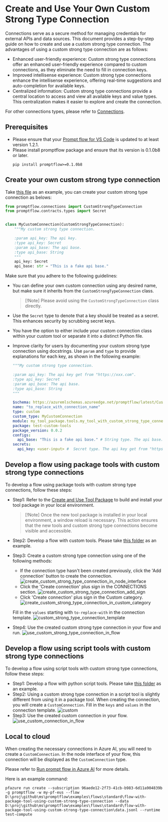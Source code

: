# Create and Use Your Own Custom Strong Type Connection
Connections serve as a secure method for managing credentials for external APIs and data sources. This document provides a step-by-step guide on how to create and use a custom strong type connection. The advantages of using a custom strong type connection are as follows:

* Enhanced user-friendly experience: Custom strong type connections offer an enhanced user-friendly experience compared to custom connections, as they eliminate the need to fill in connection keys.
* Improved intellisense experience: Custom strong type connections enhance the intellisense experience, offering real-time suggestions and auto-completion for available keys.
* Centralized information: Custom strong type connections provide a central location to access and view all available keys and value types. This centralization makes it easier to explore and create the connection.

For other connections types, please refer to [Connections](https://microsoft.github.io/promptflow/concepts/concept-connections.html).

## Prerequisites
- Please ensure that your [Prompt flow for VS Code](https://marketplace.visualstudio.com/items?itemName=prompt-flow.prompt-flow) is updated to at least version 1.2.1.
- Please install promptflow package and ensure that its version is 0.1.0b8 or later.
  ```
  pip install promptflow>=0.1.0b8
  ```

## Create your own custom strong type connection
Take [this file](https://github.com/microsoft/promptflow/blob/main/examples/tools/tool-package-quickstart/my_tool_package/tools/tool_with_custom_strong_type_connection.py) as an example, you can create your custom strong type connection as belows:

```python
from promptflow.connections import CustomStrongTypeConnection
from promptflow.contracts.types import Secret


class MyCustomConnection(CustomStrongTypeConnection):
    """My custom strong type connection.

    :param api_key: The api key.
    :type api_key: Secret
    :param api_base: The api base.
    :type api_base: String
    """
    api_key: Secret
    api_base: str = "This is a fake api base."

```

Make sure that you adhere to the following guidelines:

* You can define your own custom connection using any desired name, but make sure it inherits from the `CustomStrongTypeConnection` class.
  > [!Note] Please avoid using the `CustomStrongTypeConnection` class directly.
* Use the `Secret` type to denote that a key should be treated as a secret. This enhances security by scrubbing secret keys.
* You have the option to either include your custom connection class within your custom tool or separate it into a distinct Python file.
* Improve clarity for users by documenting your custom strong type connection using docstrings. Use `param` and `type` to provide explanations for each key, as shown in the following example:
  
  ```python
  """My custom strong type connection.

  :param api_key: The api key get from "https://xxx.com".
  :type api_key: Secret
  :param api_base: The api base.
  :type api_base: String
  """
  ```
  
  ```yaml
  $schema: https://azuremlschemas.azureedge.net/promptflow/latest/CustomStrongTypeConnection.schema.json
  name: "to_replace_with_connection_name"
  type: custom
  custom_type: MyCustomConnection
  module: my_tool_package.tools.my_tool_with_custom_strong_type_connection
  package: test-custom-tools
  package_version: 0.0.2
  configs:
    api_base: "This is a fake api base." # String type. The api base.
  secrets:
    api_key: <user-input> #  Secret type. The api key get from "https://xxx.com". Don't replace the '<user-input>' placeholder. The application will prompt you to enter a value when it runs.
  ```

## Develop a flow using package tools with custom strong type connections
To develop a flow using package tools with custom strong type connections, follow these steps:
* Step1: Refer to the [Create and Use Tool Package](create-and-use-tool-package.md#create-custom-tool-package) to build and install your tool package in your local environment.
  > [!Note] Once the new tool package is installed in your local environment, a window reload is necessary. This action ensures that the new tools and custom strong type connections become visible and accessible.

* Step2: Develop a flow with custom tools. Please take [this folder](https://github.com/microsoft/promptflow/tree/main/examples/tools/use-cases/custom-strong-type-connection-package-tool-showcase) as an example.

* Step3: Create a custom strong type connection using one of the following methods:
  - If the connection type hasn't been created previously, click the 'Add connection' button to create the connection.
    ![create_custom_strong_type_connection_in_node_interface](../../media/how-to-guides/develop-a-tool/create_custom_strong_type_connection_in_node_interface.png)
  - Click the 'Create connection' plus sign in the CONNECTIONS section.
    ![create_custom_strong_type_connection_add_sign](../../media/how-to-guides/develop-a-tool/create_custom_strong_type_connection_add_sign.png)
  - Click 'Create connection' plus sign in the Custom category.
    ![create_custom_strong_type_connection_in_custom_category](../../media/how-to-guides/develop-a-tool/create_custom_strong_type_connection_in_custom_category.png)

  Fill in the `values` starting with `to-replace-with` in the connection template.
  ![custom_strong_type_connection_template](../../media/how-to-guides/develop-a-tool/custom_strong_type_connection_template.png)

* Step4: Use the created custom strong type connection in your flow and run.
  ![use_custom_strong_type_connection_in_flow](../../media/how-to-guides/develop-a-tool/use_custom_strong_type_connection_in_flow.png)

## Develop a flow using script tools with custom strong type connections
To develop a flow using script tools with custom strong type connections, follow these steps:
* Step1: Develop a flow with python script tools. Please take [this folder](https://github.com/microsoft/promptflow/tree/main/examples/tools/use-cases/custom-strong-type-connection-script-tool-showcase) as an example.
* Step2: Using a custom strong type connection in a script tool is slightly different from using it in a package tool. When creating the connection, you will create a `CustomConnection`. Fill in the `keys` and `values` in the connection template.
  ![custom](../../media/how-to-guides/develop-a-tool/custom_connection_template.png)
* Step3: Use the created custom connection in your flow.
  ![use_custom_connection_in_flow](../../media/how-to-guides/develop-a-tool/use_custom_connection_in_flow.png)

## Local to cloud
When creating the necessary connections in Azure AI, you will need to create a `CustomConnection`. In the node interface of your flow, this connection will be displayed as the `CustomConnection` type.

Please refer to [Run prompt flow in Azure AI](https://microsoft.github.io/promptflow/cloud/azureai/quick-start.html) for more details.

Here is an example command:
```
pfazure run create --subscription 96aede12-2f73-41cb-b983-6d11a904839b -g promptflow -w my-pf-eus --flow D:\proj\github\ms\promptflow\examples\flows\standard\flow-with-package-tool-using-custom-strong-type-connection --data D:\proj\github\ms\promptflow\examples\flows\standard\flow-with-package-tool-using-custom-strong-type-connection\data.jsonl --runtime test-compute
```